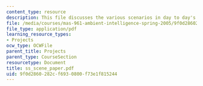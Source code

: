 ```yaml
---
content_type: resource
description: This file discusses the various scenarios in day to day's life.
file: /media/courses/mas-961-ambient-intelligence-spring-2005/9f0d2860282cf6930800f73e1f815244_ss_scene_paper.pdf
file_type: application/pdf
learning_resource_types:
- Projects
ocw_type: OCWFile
parent_title: Projects
parent_type: CourseSection
resourcetype: Document
title: ss_scene_paper.pdf
uid: 9f0d2860-282c-f693-0800-f73e1f815244
---
```

